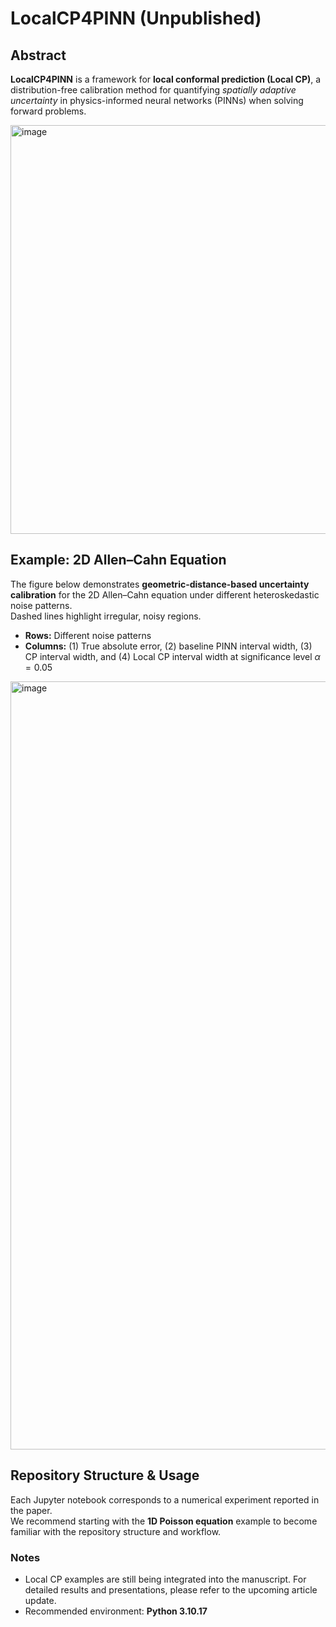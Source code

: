 # LocalCP4PINN (Unpublished)

## Abstract
**LocalCP4PINN** is a framework for **local conformal prediction (Local CP)**, a distribution-free calibration method for quantifying *spatially adaptive uncertainty* in physics-informed neural networks (PINNs) when solving forward problems.

<img width="983" height="654" alt="image" src="https://github.com/user-attachments/assets/47b5acf9-ef7c-45fe-b3b6-ffe0da69629a" />

## Example: 2D Allen–Cahn Equation
The figure below demonstrates **geometric-distance-based uncertainty calibration** for the 2D Allen–Cahn equation under different heteroskedastic noise patterns.  
Dashed lines highlight irregular, noisy regions.  

- **Rows:** Different noise patterns  
- **Columns:** (1) True absolute error, (2) baseline PINN interval width, (3) CP interval width, and (4) Local CP interval width at significance level $\alpha = 0.05$  

<img width="1803" height="1229" alt="image" src="https://github.com/user-attachments/assets/3de9e23a-0f83-49f7-aa1b-32ba501a7f03" />

## Repository Structure & Usage
Each Jupyter notebook corresponds to a numerical experiment reported in the paper.  
We recommend starting with the **1D Poisson equation** example to become familiar with the repository structure and workflow.  

### Notes
- Local CP examples are still being integrated into the manuscript. For detailed results and presentations, please refer to the upcoming article update.  
- Recommended environment: **Python 3.10.17**  
